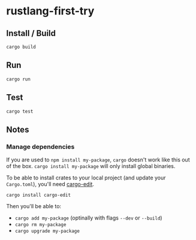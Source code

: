 # rustlang-first-try

## Install / Build

```shell
cargo build
```

## Run

```shell
cargo run
```

## Test

```shell
cargo test
```

## Notes

### Manage dependencies

If you are used to `npm install my-package`, `cargo` doesn't work like this out of the box. `cargo install my-package` will only install global binaries.

To be able to install crates to your local project (and update your `Cargo.toml`), you'll need [cargo-edit](https://github.com/killercup/cargo-edit).

```shell
cargo install cargo-edit
```

Then you'll be able to:

- `cargo add my-package` (optinally with flags `--dev` or `--build`)
- `cargo rm my-package`
- `cargo upgrade my-package`
